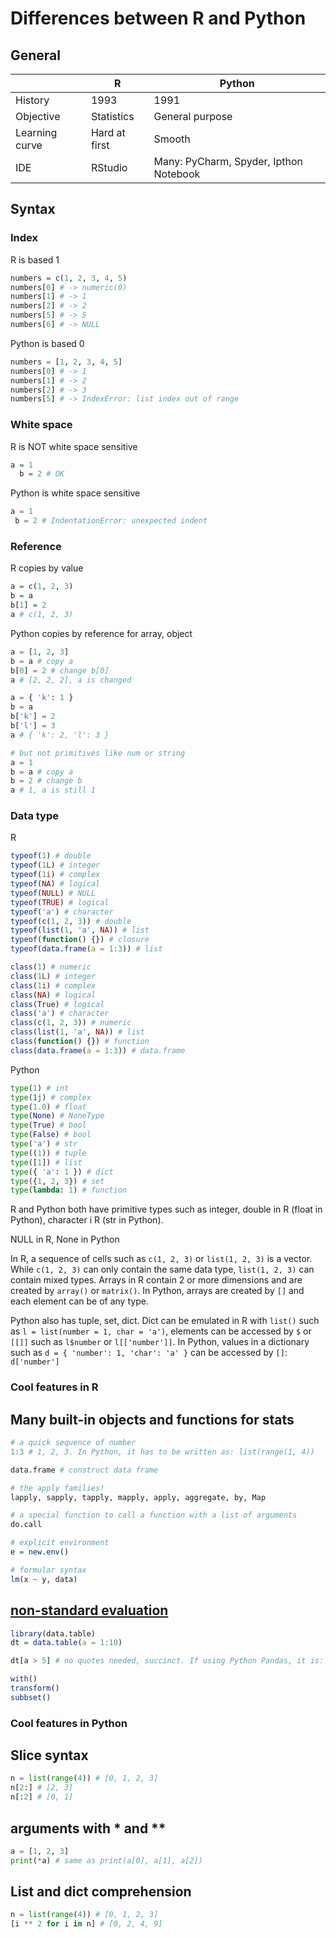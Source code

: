 # Differences between R and Python

## General

| | R | Python |
|---|---|---|
| History | 1993 | 1991 |
| Objective | Statistics | General purpose |
| Learning curve | Hard at first | Smooth |
| IDE | RStudio | Many: PyCharm, Spyder, Ipthon Notebook |


## Syntax



### Index
 
R is based 1
```R
numbers = c(1, 2, 3, 4, 5)
numbers[0] # -> numeric(0)
numbers[1] # -> 1
numbers[2] # -> 2
numbers[5] # -> 5
numbers[6] # -> NULL
```
Python is based 0
```Python
numbers = [1, 2, 3, 4, 5]
numbers[0] # -> 1
numbers[1] # -> 2
numbers[2] # -> 3
numbers[5] # -> IndexError: list index out of range
```

### White space

R is NOT white space sensitive
```R
a = 1
  b = 2 # OK
```

Python is white space sensitive
```Python
a = 1
 b = 2 # IndentationError: unexpected indent
```

### Reference

R copies by value
```R
a = c(1, 2, 3)
b = a
b[1] = 2
a # c(1, 2, 3)
```

Python copies by reference for array, object
```Python
a = [1, 2, 3]
b = a # copy a
b[0] = 2 # change b[0]
a # [2, 2, 2], a is changed

a = { 'k': 1 }
b = a
b['k'] = 2
b['l'] = 3
a # { 'k': 2, 'l': 3 }

# but not primitives like num or string
a = 1
b = a # copy a
b = 2 # change b
a # 1, a is still 1
```

### Data type
R
```R
typeof(1) # double
typeof(1L) # integer
typeof(1i) # complex
typeof(NA) # logical
typeof(NULL) # NULL
typeof(TRUE) # logical
typeof('a') # character
typeof(c(1, 2, 3)) # double
typeof(list(1, 'a', NA)) # list
typeof(function() {}) # closure
typeof(data.frame(a = 1:3)) # list

class(1) # numeric
class(1L) # integer
class(1i) # complex
class(NA) # logical
class(True) # logical
class('a') # character
class(c(1, 2, 3)) # numeric
class(list(1, 'a', NA)) # list
class(function() {}) # function
class(data.frame(a = 1:3)) # data.frame
```
Python
```Python
type(1) # int
type(1j) # complex
type(1.0) # float
type(None) # NoneType
type(True) # bool
type(False) # bool
type('a') # str
type((1)) # tuple
type([1]) # list
type({ 'a': 1 }) # dict
type({1, 2, 3}) # set
type(lambda: 1) # function
```
R and Python both have primitive types such as integer, double in R (float in Python), character i R (str in Python).

NULL in R, None in Python

In R, a sequence of cells such as `c(1, 2, 3)` or `list(1, 2, 3)` is a vector. While `c(1, 2, 3)` can only contain the same data type, `list(1, 2, 3)` can contain mixed types. Arrays in R contain 2 or more dimensions and are created by `array()` or `matrix()`. In Python, arrays are created by `[]` and each element can be of any type.

Python also has tuple, set, dict. Dict can be emulated in R with `list()` such as `l = list(number = 1, char = 'a')`, elements can be accessed by `$` or `[[]]` such as `l$number` or `l[['number']]`. In Python, values in a dictionary such as `d = { 'number': 1, 'char': 'a' }` can be accessed by `[]`: `d['number']`


### Cool features in R

## Many built-in objects and functions for stats
```R
# a quick sequence of number
1:3 # 1, 2, 3. In Python, it has to be written as: list(range(1, 4))

data.frame # construct data frame

# the apply families!
lapply, sapply, tapply, mapply, apply, aggregate, by, Map

# a special function to call a function with a list of arguments
do.call

# explicit environment
e = new.env()

# formular syntax
lm(x ~ y, data)
```

## [non-standard evaluation](http://adv-r.had.co.nz/Computing-on-the-language.html#nse)
```R
library(data.table)
dt = data.table(a = 1:10)

dt[a > 5] # no quotes needed, succinct. If using Python Pandas, it is: dt[dt['a'] > 4]

with()
transform()
subbset()
```


### Cool features in Python

## Slice syntax
```Python
n = list(range(4)) # [0, 1, 2, 3]
n[2:] # [2, 3]
n[:2] # [0, 1]
```

## arguments with * and **
```Python
a = [1, 2, 3]
print(*a) # same as print(a[0], a[1], a[2])
```

## List and dict comprehension
```Python
n = list(range(4)) # [0, 1, 2, 3]
[i ** 2 for i in n] # [0, 2, 4, 9]
```
